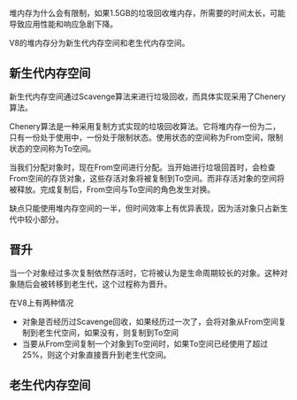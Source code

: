 堆内存为什么会有限制，如果1.5GB的垃圾回收堆内存，所需要的时间太长，可能导致应用性能和响应急剧下降。

V8的堆内存分为新生代内存空间和老生代内存空间。

## 新生代内存空间

新生代内存空间通过Scavenge算法来进行垃圾回收，而具体实现采用了Chenery算法。

Chenery算法是一种采用复制方式实现的垃圾回收算法。它将堆内存一份为二，只有一份处于使用中，一份处于限制状态。使用状态的空间称为From空间，限制状态的空间称为To空间。

当我们分配对象时，现在From空间进行分配。当开始进行垃圾回首时，会检查From空间的存货对象，这些存活对象将被复制到To空间。而非存活对象的空间将被释放。完成复制后，From空间与To空间的角色发生对换。

缺点只能使用堆内存空间的一半，但时间效率上有优异表现，因为活对象只占新生代中较小部分。

## 晋升

当一个对象经过多次复制依然存活时，它将被认为是生命周期较长的对象。这种对象随后会被转移到老生代，这个过程称为晋升。

在V8上有两种情况

* 对象是否经历过Scavenge回收，如果经历过一次了，会将对象从From空间复制到老生代空间，如果没有，则复制到To空间
* 当要从From空间复制一个对象到To空间时，如果To空间已经使用了超过25%，则这个对象直接晋升到老生代空间。

## 老生代内存空间



